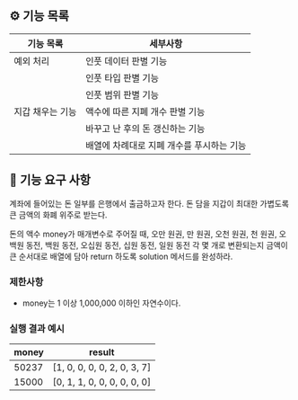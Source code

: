 ## ⚙️ 기능 목록

| 기능 목록        | 세부사항                                  |
| ---------------- | ----------------------------------------- |
| 예외 처리        | 인풋 데이터 판별 기능                     |
|                  | 인풋 타입 판별 기능                       |
|                  | 인풋 범위 판별 기능                       |
| 지갑 채우는 기능 | 액수에 따른 지폐 개수 판별 기능           |
|                  | 바꾸고 난 후의 돈 갱신하는 기능           |
|                  | 배열에 차례대로 지폐 개수를 푸시하는 기능 |

## 🚀 기능 요구 사항

계좌에 들어있는 돈 일부를 은행에서 출금하고자 한다. 돈 담을 지갑이 최대한 가볍도록 큰 금액의 화폐 위주로 받는다.

돈의 액수 money가 매개변수로 주어질 때, 오만 원권, 만 원권, 오천 원권, 천 원권, 오백원 동전, 백원 동전, 오십원 동전, 십원 동전, 일원 동전 각 몇 개로 변환되는지 금액이 큰 순서대로 배열에 담아 return 하도록 solution 메서드를 완성하라.

### 제한사항

- money는 1 이상 1,000,000 이하인 자연수이다.

### 실행 결과 예시

| money | result                      |
| ----- | --------------------------- |
| 50237 | [1, 0, 0, 0, 0, 2, 0, 3, 7] |
| 15000 | [0, 1, 1, 0, 0, 0, 0, 0, 0] |
